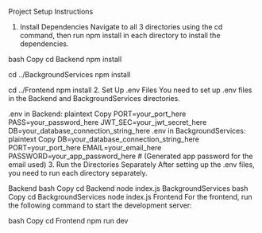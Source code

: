 Project Setup Instructions
1. Install Dependencies
Navigate to all 3 directories using the cd command, then run npm install in each directory to install the dependencies.

bash
Copy
cd Backend
npm install

cd ../BackgroundServices
npm install

cd ../Frontend
npm install
2. Set Up .env Files
You need to set up .env files in the Backend and BackgroundServices directories.

.env in Backend:
plaintext
Copy
PORT=your_port_here
PASS=your_password_here
JWT_SEC=your_jwt_secret_here
DB=your_database_connection_string_here
.env in BackgroundServices:
plaintext
Copy
DB=your_database_connection_string_here
PORT=your_port_here
EMAIL=your_email_here
PASSWORD=your_app_password_here  # (Generated app password for the email used)
3. Run the Directories Separately
After setting up the .env files, you need to run each directory separately.

Backend
bash
Copy
cd Backend
node index.js
BackgroundServices
bash
Copy
cd BackgroundServices
node index.js
Frontend
For the frontend, run the following command to start the development server:

bash
Copy
cd Frontend
npm run dev
